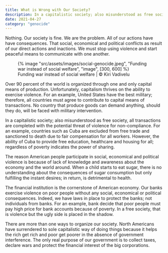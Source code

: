 ```yaml
---
title: What is Wrong with Our Society?
description: In a capitalistic society; also misunderstood as free society, all transactions are completed with the potential threat of violence for non-compliance
date: 2021-04-27
category: "genocide"
---
```


Nothing. Our society is fine. We are the problem. All of our actions have have consequences. That social, economical and political conflicts as result of our direct actions and inactions. We must stop using violence and start peaceful means to communicate with one another.

<!-- excerpt -->

<figure>
{% image "src/assets/images/social-genocide.jpeg", "Funding war instead of social welfare", "image", [300, 600] %}
<figcaption>Funding war instead of social welfare | © Kiri Vadivelu</figcaption>
</figure>

Over 90 percent of the world is organized through one and only capital means of production. Unfortunately, capitalism thrives on the ability to exercise violence. For an example, United States have the best military; therefore, all countries must agree to contribute to capital means of transactions. No country that produce goods can demand anything, should they do, will be faced with military intervention.

In a capitalistic society; also misunderstood as free society, all transactions are completed with the potential threat of violence for non-compliance. For an example, countries such as Cuba are excluded from free trade and sanctioned to death due to fair compensation for all workers. However, the ability of Cuba to provide free education, healthcare and housing for all; regardless of poverty indicates the power of sharing.

The reason American people participate in social, economical and political violence is because of lack of knowledge and awareness about the economy and the world around. When a child starts to eat sugar, there is no understanding about the consequences of sugar consumption but only fulfilling the instant desires; in return, is detrimental to health.

The financial institution is the cornerstone of American economy. Our banks exercise violence on poor people without any social, economical or political consequences. Indeed, we have laws in place to protect the banks; not individuals from banks. For an example, bank decide that poor people must pay high price for bank accounts because of poverty. In a free society, that is violence but the ugly side is placed in the shadow.

There are more than one ways to organize our society. North Americans have surrendered to sole capitalistic way of doing things because it helps the rich get rich and poor get poorer in the absence of government interference. The only real purpose of our government is to collect taxes, declare wars and protect the financial interest of the big corporations.
